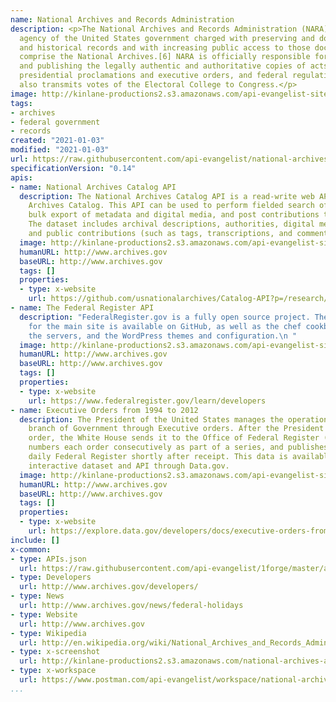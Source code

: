 ```yaml
---
name: National Archives and Records Administration
description: <p>The National Archives and Records Administration (NARA) is an independent
  agency of the United States government charged with preserving and documenting government
  and historical records and with increasing public access to those documents, which
  comprise the National Archives.[6] NARA is officially responsible for maintaining
  and publishing the legally authentic and authoritative copies of acts of Congress,
  presidential proclamations and executive orders, and federal regulations. The NARA
  also transmits votes of the Electoral College to Congress.</p>
image: http://kinlane-productions2.s3.amazonaws.com/api-evangelist-site/company/logos/280px-US-NARA-Seal.svg.png
tags:
- archives
- federal government
- records
created: "2021-01-03"
modified: "2021-01-03"
url: https://raw.githubusercontent.com/api-evangelist/national-archives-and-records-administration/master/apis.json
specificationVersion: "0.14"
apis:
- name: National Archives Catalog API
  description: The National Archives Catalog API is a read-write web API for the National
    Archives Catalog. This API can be used to perform fielded search of archival metadata,
    bulk export of metadata and digital media, and post contributions to records.
    The dataset includes archival descriptions, authorities, digital media, web pages,
    and public contributions (such as tags, transcriptions, and comments).
  image: http://kinlane-productions2.s3.amazonaws.com/api-evangelist-site/company/logos/280px-US-NARA-Seal.svg.png
  humanURL: http://www.archives.gov
  baseURL: http://www.archives.gov
  tags: []
  properties:
  - type: x-website
    url: https://github.com/usnationalarchives/Catalog-API?p=/research/search/help/using-opa-api.html
- name: The Federal Register API
  description: "FederalRegister.gov is a fully open source project. The source code
    for the main site is available on GitHub, as well as the chef cookbooks for maintaining
    the servers, and the WordPress themes and configuration.\n "
  image: http://kinlane-productions2.s3.amazonaws.com/api-evangelist-site/company/logos/280px-US-NARA-Seal.svg.png
  humanURL: http://www.archives.gov
  baseURL: http://www.archives.gov
  tags: []
  properties:
  - type: x-website
    url: https://www.federalregister.gov/learn/developers
- name: Executive Orders from 1994 to 2012
  description: The President of the United States manages the operations of the Executive
    branch of Government through Executive orders. After the President signs an executive
    order, the White House sends it to the Office of Federal Register (OFR). The OFR
    numbers each order consecutively as part of a series, and publishes it in the
    daily Federal Register shortly after receipt. This data is available as as an
    interactive dataset and API through Data.gov.
  image: http://kinlane-productions2.s3.amazonaws.com/api-evangelist-site/company/logos/280px-US-NARA-Seal.svg.png
  humanURL: http://www.archives.gov
  baseURL: http://www.archives.gov
  tags: []
  properties:
  - type: x-website
    url: https://explore.data.gov/developers/docs/executive-orders-from-1994-to-2012
include: []
x-common:
- type: APIs.json
  url: https://raw.githubusercontent.com/api-evangelist/1forge/master/apis.json
- type: Developers
  url: http://www.archives.gov/developers/
- type: News
  url: http://www.archives.gov/news/federal-holidays
- type: Website
  url: http://www.archives.gov
- type: Wikipedia
  url: http://en.wikipedia.org/wiki/National_Archives_and_Records_Administration
- type: x-screenshot
  url: http://kinlane-productions2.s3.amazonaws.com/national-archives-and-records-administration.jpg
- type: x-workspace
  url: https://www.postman.com/api-evangelist/workspace/national-archives-and-records-administration/overview
...
```

